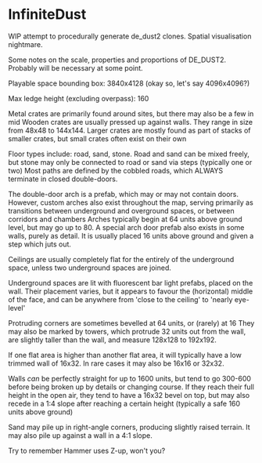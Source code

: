 # InfiniteDust

WIP attempt to procedurally generate de_dust2 clones. Spatial visualisation nightmare.

Some notes on the scale, properties and proportions of DE_DUST2. Probably will be necessary at some point.

Playable space bounding box: 3840x4128 (okay so, let's say 4096x4096?)

Max ledge height (excluding overpass): 160

Metal crates are primarily found around sites, but there may also be a few in mid
Wooden crates are usually pressed up against walls. They range in size from 48x48 to 144x144.
Larger crates are mostly found as part of stacks of smaller crates, but small crates often exist on their own

Floor types include: road, sand, stone. Road and sand can be mixed freely, but stone may only be connected
to road or sand via steps (typically one or two)
Most paths are defined by the cobbled roads, which ALWAYS terminate in closed double-doors.

The double-door arch is a prefab, which may or may not contain doors. However, custom arches also exist throughout the map,
serving primarily as transitions between underground and overground spaces, or between corridors and chambers
Arches typically begin at 64 units above ground level, but may go up to 80. A special arch door prefab also exists in some walls,
purely as detail. It is usually placed 16 units above ground and given a step which juts out.

Ceilings are usually completely flat for the entirely of the underground space, unless two underground spaces are joined.

Underground spaces are lit with fluorescent bar light prefabs, placed on the wall. Their placement varies,
but it appears to favour the (horizontal) middle of the face, and can be anywhere from 'close to the ceiling'
to 'nearly eye-level'

Protruding corners are sometimes bevelled at 64 units, or (rarely) at 16
They may also be marked by towers, which protrude 32 units out from the wall, are slightly taller than the wall, and measure 128x128 to 192x192.

If one flat area is higher than another flat area, it will typically have a low trimmed wall of 16x32. In rare cases it may also be 16x16 or 32x32.

Walls *can* be perfectly straight for up to 1600 units, but tend to go 300-600 before being broken up by details or changing course.
If they reach their full height in the open air, they tend to have a 16x32 bevel on top, but may also recede in a 1:4 slope
after reaching a certain height (typically a safe 160 units above ground)

Sand may pile up in right-angle corners, producing slightly raised terrain. It may also pile up against a wall in a 4:1 slope.

Try to remember Hammer uses Z-up, won't you?
